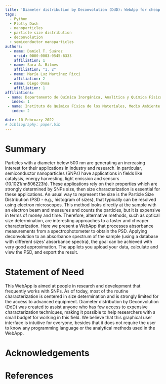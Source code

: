 ```yaml
---
title: 'Diameter distribution by Deconvolution (DdD): WebApp for cheap and fast determination of particle size distribution (PSD) of semiconductor nanoparticles from optical measurements'
tags:
  - Python
  - Plotly Dash
  - nanoparticles
  - particle size distribution
  - deconvolution
  - semiconductor nanoparticles
authors:
  - name: Daniel T. Suárez
    orcid: 0000-0003-0545-6333
    affiliation: 1
  - name: Sara A. Bilmes
    affiliation: "1, 2"
  - name: María Luz Martínez Ricci
    affiliation: 2
  - name: Diego Onna
    affiliation: 1
affiliations:
 - name: Departamento de Química Inorgánica, Analítica y Química Física, Facultad de Ciencias Exactas y Naturales, Universidad de Buenos Aires, Buenos Aires, Argentina
   index: 1
 - name: Instituto de Química Física de los Materiales, Medio Ambiente y Energía, (INQUIMAE) CONICET Universidad de Buenos Aires, Buenos Aires, Argentina
   index: 2

date: 10 February 2022
# bibliography: paper.bib
---
```


# Summary

Particles with a diameter below 500 nm are generating an increasing interest for their applications in industry and research. In particular, semiconductor nanoparticles (SNPs) have applications in fields like catalysis, energy harvesting, light emission and sensors (10.1021/nn506223h). These applications rely on their properties which are strongly determined by SNPs size, then size characterization is essential for these applications. An usual way to represent the size is the Particle Size Distribution (PSD - e.g., histogram of sizes), that typically can be resolved using electron microscopes. This method looks directly at the sample with an electron beam and measures and counts the particles, but it is expensive in terms of money and time. Therefore, alternative methods, such as optical size determination, are interesting approaches to a faster and cheaper characterization.
Here we present a WebApp that processes absorbance measurements from a spectrophotometer to obtain the PSD. Applying deconvolution to an absorbance spectrum of the sample (using a database with different sizes’ absorbance spectra), the goal can be achieved with very good approximation. The app lets you upload your data, calculate and view the PSD, and export the result.

# Statement of Need

This WebApp is aimed at people in research and development that frequently works with SNPs. As of today, most of the routine characterization is centered in size determination and is strongly limited for the access to advanced equipment.
Diameter distribution by Deconvolution (DdD) was created to assist anyone who has few access to expensive characterization techniques, making it possible to help researchers with a small budget for working in this field.
We believe that this graphical user interface is intuitive for everyone, besides that it does not require the user to know any programming language or the analytical methods used in the WebApp.

# Acknowledgements

# References
